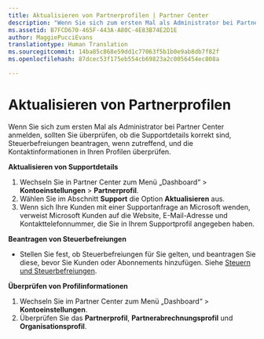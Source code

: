```yaml
---
title: Aktualisieren von Partnerprofilen | Partner Center
description: "Wenn Sie sich zum ersten Mal als Administrator bei Partner Center anmelden, sollten Sie überprüfen, ob die Supportdetails korrekt sind, Steuerbefreiungen beantragen, wenn zutreffend, und die Kontaktinformationen in Ihren Profilen überprüfen."
ms.assetid: B7FCD670-465F-443A-A80C-4E83B74E2D1E
author: MaggiePucciEvans
translationtype: Human Translation
ms.sourcegitcommit: 14ba85c868e59dd1c77063f5b1b0e9ab8db7f82f
ms.openlocfilehash: 87dcec53f175eb554cb69823a2c0056454ec808a

---
```


# Aktualisieren von Partnerprofilen


Wenn Sie sich zum ersten Mal als Administrator bei Partner Center anmelden, sollten Sie überprüfen, ob die Supportdetails korrekt sind, Steuerbefreiungen beantragen, wenn zutreffend, und die Kontaktinformationen in Ihren Profilen überprüfen.

**Aktualisieren von Supportdetails**

1.  Wechseln Sie in Partner Center zum Menü „Dashboard“ &gt; **Kontoeinstellungen** &gt; **Partnerprofil**.
2.  Wählen Sie im Abschnitt **Support** die Option **Aktualisieren** aus.
3.  Wenn sich Ihre Kunden mit einer Supportanfrage an Microsoft wenden, verweist Microsoft Kunden auf die Website, E-Mail-Adresse und Kontakttelefonnummer, die Sie in Ihrem Supportprofil angegeben haben.

**Beantragen von Steuerbefreiungen**

-   Stellen Sie fest, ob Steuerbefreiungen für Sie gelten, und beantragen Sie diese, bevor Sie Kunden oder Abonnements hinzufügen. Siehe [Steuern und Steuerbefreiungen](tax-and-tax-exemptions.md).

**Überprüfen von Profilinformationen**

1.  Wechseln Sie im Partner Center zum Menü „Dashboard“ &gt; **Kontoeinstellungen**.
2.  Überprüfen Sie das **Partnerprofil**, **Partnerabrechnungsprofil** und **Organisationsprofil**.

 

 






<!--HONumber=Nov16_HO4-->


